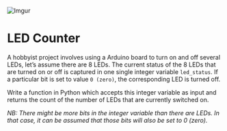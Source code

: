 <!DOCTYPE html>
<html>

<head>
  <meta charset="utf-8">
  <meta name="viewport" content="width=device-width, initial-scale=1.0">
  <title>countingBits</title>
  <link rel="stylesheet" href="https://stackedit.io/style.css" />
</head>

<body class="stackedit">
  <div class="stackedit__html"><p><img src="https://imgur.com/1lSr4mK.png" alt="Imgur"></p>
<h1 id="led-counter">LED Counter</h1>
<p>A hobbyist project involves using a Arduino board to turn on and off several LEDs, let’s assume there are 8 LEDs. The current status of the 8 LEDs that are turned on or off is captured in one single integer variable <code>led_status</code>. If a particular bit is set to value <code>0 (zero)</code>, the corresponding LED is turned off.</p>
<p>Write a function in Python which accepts this integer variable as input and returns the count of the number of LEDs that are currently switched on.</p>
<p><em>NB: There might be more bits in the integer variable than there are LEDs. In that case, it can be assumed that those bits will also be set to 0 (zero).</em></p>
</div>
</body>

</html>
